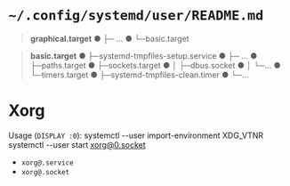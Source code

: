 
# `~/.config/systemd/user/README.md`

> **graphical.target**
> ● ├─ ...
> ● └─basic.target

> **basic.target**
> ● ├─systemd-tmpfiles-setup.service
> ● ├─ ...
> ● ├─paths.target
> ● ├─sockets.target
> ● │ ├─dbus.socket
> ● │ └─...
> ● └─timers.target
> ●   ├─systemd-tmpfiles-clean.timer
> ●   └─...

# Xorg

Usage (`DISPLAY :0`):
    systemctl --user import-environment XDG_VTNR
    systemctl --user start xorg@0.socket

- `xorg@.service`
- `xorg@.socket`
